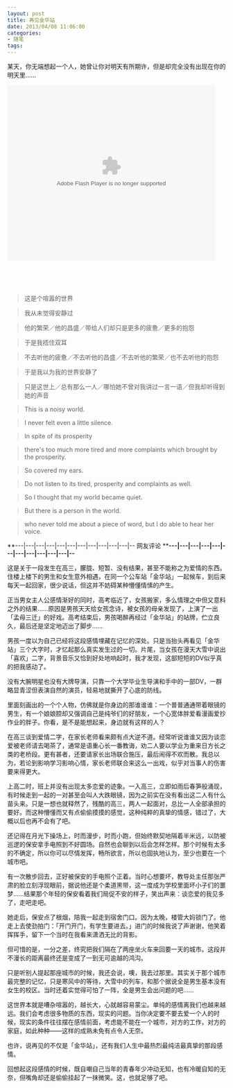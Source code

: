 ```yaml
---
layout: post
title: 再见金华站
date: 2013/04/08 11:06:00
categories:
- 随笔
tags:
---
```


某天，你无端想起一个人，她曾让你对明天有所期许，但是却完全没有出现在你的明天里……

<embed src="http://player.56.com/v_NjQzNTc2NDQ.swf" type="application/x-shockwave-flash" width="480" height="405" allowNetworking="all" allowScriptAccess="always">

</embed>

 

 

> 这是个喧嚣的世界

>

> 我从未觉得安静过 

>

> 他的繁荣／他的昌盛／带给人们却只是更多的疲惫／更多的抱怨

>

> 于是我捂住双耳

>

> 不去听他的疲惫／不去听他的昌盛／不去听他的繁荣／也不去听他的抱怨

>

> 于是我以为我的世界安静了

>

> 只是这世上／总有那么一人／哪怕她不曾对我讲过一言一语／但我却听得到她的声音

>

> This is a noisy world.

>

> I never felt even a little silence.

>

> In spite of its prosperity

>

> there's too much more tired and more complaints which brought by the prosperity.

>

> So covered my ears.

>

> Do not listen to its tired, prosperity and complaints as well.

>

> So I thought that my world became quiet.

>

> But there is a person in the world.

>

> who never told me about a piece of word, but I do able to hear her voice.

**\---|\---|\---|\---|\---|\---|\---|\---|\---|\---|\---|-- 网友评论 ****\---|\---|\---|\---|\---|\---|\---|\---|\---|\---|\---|--**

这是关于一段发生在高三，朦胧、短暂、没有结果，甚至不能称之为爱情的东西。住楼上楼下的男生和女生意外相遇，在同一个公车站「金华站」一起候车，到后来每天一起回家，很少说话，但这并不妨碍某种懵懂情愫的产生。  

正当男女主人公感情渐好的同时，高考临近了，女孩搬家，多么情理之中但又意料之外的结果……原因是男孩天天给女孩念诗，被女孩的母亲发现了，上演了一出「孟母三迁」的好戏。高考结束后，男孩喝醉再经过「金华站」的站牌，伫立良久，最后还是坚定地迈出了脚步……  

男孩一度以为自己已经将这段感情埋藏在记忆的深处。只是当抬头再看见「金华站」三个大字时，才忆起那么真实发生过的一切。片尾，当女孩在漫天大雪中说出「喜欢」二字，背景音乐又恰到好处地响起时，我才发现，这部短短的DV似乎真的把我感动了。  

没有大腕明星也没有大牌导演，只靠一个大学毕业生导演和手中的一部DV，一群略显青涩但表演自然的演员，轻易地就撕开了心底的防线。  

里面刻画出的一个个人物，仿佛就是你身边的那谁谁谁：一个普普通通带着眼镜的男生，有一个娘娘腔却又强调自己是纯爷们的好朋友，一个心宽体胖爱看漫画爱抄作业的胖子。你看，是不是能想起来，身边就有这样的人？  

在高三谈到爱情二字，在家长老师看来颇有点大逆不道。经常听说谁谁又因为谈恋爱被老师请去喝茶了，通常是语重心长一番教诲，劝二人要以学业为重来日方长之类的老桥段。更有甚者，还要请家长出场联合施压，最后闹得不欢而散。我总以为，若论到影响学习影响心情，家长老师联合来这么一出戏，似乎对当事人的伤害要来得更大。  

上高二时，班上并没有出现太多恋爱的迹象。一入高三，立即如雨后春笋般涌现，有时候走到一起的一对甚至会叫人大跌眼镜，因为之前实在没有看出这二人有什么苗头来。只是一想也就释然了，残酷的高三，两人一起面对，总比一人全部承担的要好。而这种懵懂而又有点偷偷摸摸的感觉，这种纯粹的真挚的情感，错过了，大概以后也再不会有了吧。  

还记得在月光下操场上，时而漫步，时而小跑，但始终默契地隔着半米远，以防被巡逻的保安拿手电照到不好圆场。自然也会聊到以后会怎样怎样。那个时候有太多的不确定，所以你可以尽情发挥，畅所欲言，所以也固执地认为，至少也要在一个城市吧。  

有一次散步回去，正好被保安的手电照个正着。当时心想要坏，教导处主任那张严肃的脸立刻浮现眼前，据说他还是个柔道黑带，这一度成为学校里面坏小子们的噩梦……结果那个年轻的保安看着我们局促不安的样子，笑出声来：谈恋爱的我见多了，走吧走吧。  

她走后，保安点了根烟，陪我一起走到宿舍门口。因为太晚，楼管大妈锁门了。他走上去使劲拍门：「开门开门，有学生要进去。」进门的时候我说了声谢谢，他笑着挥挥手，留下一个当时在我看来潇洒无比的背影。  

但可惜的是，一分之差，终究把我们隔在了两座坐火车来回要一天的城市。这段并不漫长的距离最终还是变成了一到无可逾越的鸿沟。  

只是听别人提起那座城市的时候，我还会说，噢，我去过那里。其实关于那个城市最完整的记忆，只是寒风中的等待，大雪中的列车，和那个据说全是男生基本没有女生的校区。当时还着实觉得可怕了一阵，全是男生会出问题的吧……  

这世界本就是嘈杂喧嚣的，越长大，心就越容易蒙尘。单纯的感情离我们也越来越远。我们会考虑很多物质的东西，现实的问题。当你决定要不要去爱一个人的时候，现实的条件往往摆在感情前面，考虑能不能在一个城市，对方的工作，对方的家庭，如此种种——这样的成熟未免有点令人无奈。  

也许，说再见的不仅是「金华站」，还有我们人生中最热烈最纯洁最真挚的那段感情。  

回想起这段感情的时候，既自嘲自己当年的青春年少冲动无知，也有冷暖自知的无奈，但嘴角却还是偷偷挂起了一抹微笑。这，也就足够了吧。
